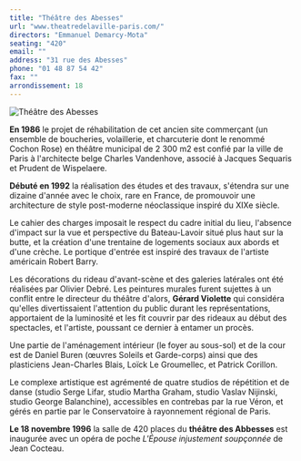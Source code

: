 ```yaml
---
title: "Théâtre des Abesses"
url: "www.theatredelaville-paris.com/"
directors: "Emmanuel Demarcy-Mota"
seating: "420"
email: ""
address: "31 rue des Abesses"
phone: "01 48 87 54 42"
fax: ""
arrondissement: 18
---
```


![Théâtre des Abesses](../images/18eme/theatre-des-abesses/theatre-des-abesses-1.jpg)

**En 1986** le projet de réhabilitation de cet ancien site commerçant (un ensemble de boucheries, volaillerie, et charcuterie dont le renommé Cochon Rose) en théâtre municipal de 2 300 m2 est confié par la ville de Paris à l'architecte belge Charles Vandenhove, associé à Jacques Sequaris et Prudent de Wispelaere.

**Débuté en 1992** la réalisation des études et des travaux, s'étendra sur une dizaine d'année avec le choix, rare en France, de promouvoir une architecture de style post-moderne néoclassique inspiré du XIXe siècle.

Le cahier des charges imposait le respect du cadre initial du lieu, l'absence d'impact sur la vue et perspective du Bateau-Lavoir situé plus haut sur la butte, et la création d'une trentaine de logements sociaux aux abords et d'une crèche. Le portique d'entrée est inspiré des travaux de l'artiste américain Robert Barry.

Les décorations du rideau d'avant-scène et des galeries latérales ont été réalisées par Olivier Debré. Les peintures murales furent sujettes à un conflit entre le directeur du théâtre d'alors, **Gérard Violette** qui considéra qu'elles divertissaient l'attention du public durant les représentations, apportaient de la luminosité et les fit couvrir par des rideaux au début des spectacles, et l'artiste, poussant ce dernier à entamer un procès.

Une partie de l'aménagement intérieur (le foyer au sous-sol) et de la cour est de Daniel Buren (œuvres Soleils et Garde-corps) ainsi que des plasticiens Jean-Charles Blais, Loïck Le Groumellec, et Patrick Corillon.
 
Le complexe artistique est agrémenté de quatre studios de répétition et de danse (studio Serge Lifar, studio Martha Graham, studio Vaslav Nijinski, studio George Balanchine), accessibles en contrebas par la rue Véron, et gérés en partie par le Conservatoire à rayonnement régional de Paris.
 
**Le 18 novembre 1996** la salle de 420 places du **théâtre des Abbesses** est inaugurée avec un opéra de poche _L'Épouse injustement soupçonnée_ de Jean Cocteau.


